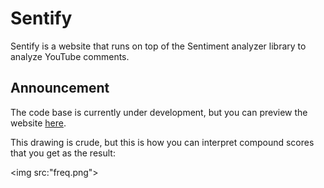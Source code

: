 # Sentify

Sentify is a website that runs on top of the Sentiment analyzer library to analyze YouTube comments. 
<br/>
## Announcement
The code base is currently under development, but you can preview the website [here](https://zhengjiawen.pythonanywhere.com/).

This drawing is crude, but this is how you can interpret compound scores that you get as the result:

<img src:"freq.png"></img>
